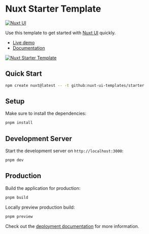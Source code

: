 # Nuxt Starter Template

[![Nuxt UI](https://img.shields.io/badge/Made%20with-Nuxt%20UI-00DC82?logo=nuxt&labelColor=020420)](https://ui.nuxt.com)

Use this template to get started with [Nuxt UI](https://ui.nuxt.com) quickly.

- [Live demo](https://starter-template.nuxt.dev/)
- [Documentation](https://ui.nuxt.com/getting-started/installation/nuxt)

<a href="https://starter-template.nuxt.dev/" target="_blank">
  <picture>
    <source media="(prefers-color-scheme: dark)" srcset="https://ui4.nuxt.com/assets/templates/nuxt/starter-dark.png">
    <source media="(prefers-color-scheme: light)" srcset="https://ui4.nuxt.com/assets/templates/nuxt/starter-light.png">
    <img alt="Nuxt Starter Template" src="https://ui4.nuxt.com/assets/templates/nuxt/starter-light.png">
  </picture>
</a>

## Quick Start

```bash [Terminal]
npm create nuxt@latest -- -t github:nuxt-ui-templates/starter
```

## Setup

Make sure to install the dependencies:

```bash
pnpm install
```

## Development Server

Start the development server on `http://localhost:3000`:

```bash
pnpm dev
```

## Production

Build the application for production:

```bash
pnpm build
```

Locally preview production build:

```bash
pnpm preview
```

Check out the [deployment documentation](https://nuxt.com/docs/getting-started/deployment) for more information.
